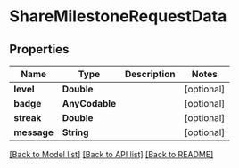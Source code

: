 # ShareMilestoneRequestData

## Properties
Name | Type | Description | Notes
------------ | ------------- | ------------- | -------------
**level** | **Double** |  | [optional] 
**badge** | **AnyCodable** |  | [optional] 
**streak** | **Double** |  | [optional] 
**message** | **String** |  | [optional] 

[[Back to Model list]](../README.md#documentation-for-models) [[Back to API list]](../README.md#documentation-for-api-endpoints) [[Back to README]](../README.md)


